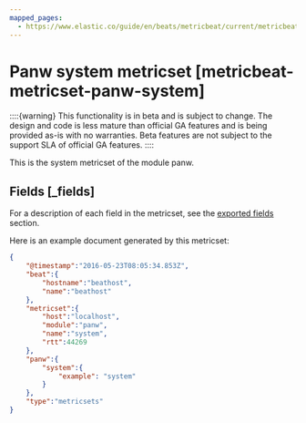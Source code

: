 ```yaml
---
mapped_pages:
  - https://www.elastic.co/guide/en/beats/metricbeat/current/metricbeat-metricset-panw-system.html
---
```


<!-- This file is generated! See scripts/docs_collector.py -->

# Panw system metricset [metricbeat-metricset-panw-system]

::::{warning}
This functionality is in beta and is subject to change. The design and code is less mature than official GA features and is being provided as-is with no warranties. Beta features are not subject to the support SLA of official GA features.
::::


This is the system metricset of the module panw.

## Fields [_fields]

For a description of each field in the metricset, see the [exported fields](/reference/metricbeat/exported-fields-panw.md) section.

Here is an example document generated by this metricset:

```json
{
    "@timestamp":"2016-05-23T08:05:34.853Z",
    "beat":{
        "hostname":"beathost",
        "name":"beathost"
    },
    "metricset":{
        "host":"localhost",
        "module":"panw",
        "name":"system",
        "rtt":44269
    },
    "panw":{
        "system":{
            "example": "system"
        }
    },
    "type":"metricsets"
}
```
